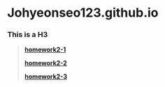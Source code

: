 # Johyeonseo123.github.io

### This is a H3
>
> [**homework2-1**](https://Johyeonseo123.github.io/Homework2-1.html)
>	
> [**homework2-2**](https://Johyeonseo123.github.io/Homework2-2.html)
>	
>	[**homework2-3**](https://Johyeonseo123.github.io/Homework2-3.html)
